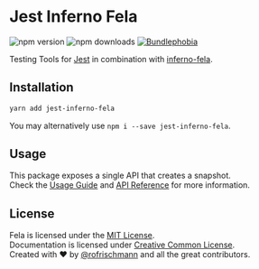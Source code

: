 # Jest Inferno Fela

<img alt="npm version" src="https://badge.fury.io/js/jest-inferno-fela.svg"> <img alt="npm downloads" src="https://img.shields.io/npm/dm/jest-inferno-fela.svg"> <a href="https://bundlephobia.com/result?p=jest-inferno-fela@latest"><img alt="Bundlephobia" src="https://img.shields.io/bundlephobia/minzip/jest-inferno-fela.svg"></a>

Testing Tools for [Jest]() in combination with [inferno-fela](../inferno-fela).

## Installation
```sh
yarn add jest-inferno-fela
```
You may alternatively use `npm i --save jest-inferno-fela`.

## Usage
This package exposes a single API that creates a snapshot.<br>
Check the [Usage Guide]() and [API Reference]() for more information.


## License
Fela is licensed under the [MIT License](http://opensource.org/licenses/MIT).<br>
Documentation is licensed under [Creative Common License](http://creativecommons.org/licenses/by/4.0/).<br>
Created with ♥ by [@rofrischmann](http://rofrischmann.de) and all the great contributors.
